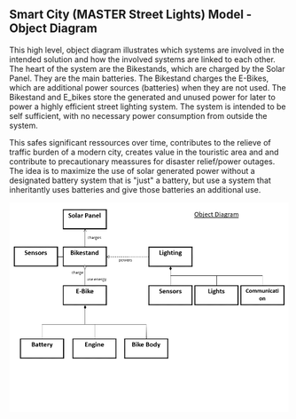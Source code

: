 ## Smart City (MASTER Street Lights) Model - Object Diagram

This high level, object diagram illustrates which systems are involved in the intended solution and how the involved systems are linked to each other. The heart of the system are the Bikestands, which are charged by the Solar Panel. They are the main batteries. 
The Bikestand charges the E-Bikes, which are additional power sources (batteries) when they are not used. 
The Bikestand and E_bikes store the generated and unused power for later to power a highly efficient street lighting system. The system is intended to be self sufficient, with no necessary power consumption from outside the system. 

This safes significant ressources over time, contributes to the relieve of traffic burden of a modern city, creates value in the touristic area and and contribute to precautionary meassures for disaster relief/power outages. The idea is to maximize the use of solar generated power without a designated battery system that is "just" a battery, but use a system that inheritantly uses batteries and give those batteries an additional use.


![Example Object Diagram](../images/object_diagram.png)

